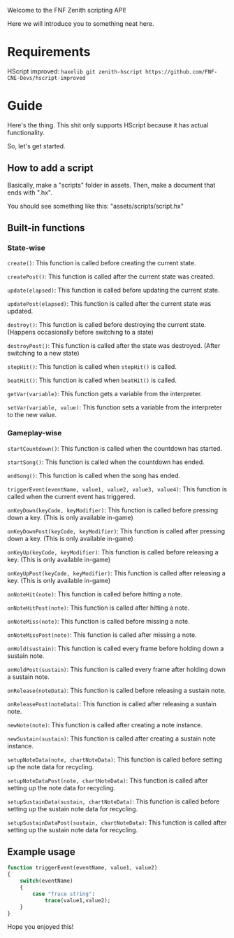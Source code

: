 Welcome to the FNF Zenith scripting API!

Here we will introduce you to something neat here.

# Requirements

HScript improved: ``haxelib git zenith-hscript https://github.com/FNF-CNE-Devs/hscript-improved``

# Guide

Here's the thing. This shit only supports HScript because it has actual functionality.

So, let's get started.

## How to add a script

Basically, make a "scripts" folder in assets. Then, make a document that ends with ".hx".

You should see something like this: "assets/scripts/script.hx"

## Built-in functions

### State-wise

``create()``: This function is called before creating the current state.

``createPost()``: This function is called after the current state was created.

``update(elapsed)``: This function is called before updating the current state.

``updatePost(elapsed)``: This function is called after the current state was updated.

``destroy()``: This function is called before destroying the current state. (Happens occasionally before switching to a state)

``destroyPost()``: This function is called after the state was destroyed. (After switching to a new state)

``stepHit()``: This function is called when ``stepHit()`` is called.

``beatHit()``: This function is called when ``beatHit()`` is called.

``getVar(variable)``: This function gets a variable from the interpreter.

``setVar(variable, value)``: This function sets a variable from the interpreter to the new value.

### Gameplay-wise

``startCountdown()``: This function is called when the countdown has started.

``startSong()``: This function is called when the countdown has ended.

``endSong()``: This function is called when the song has ended.

``triggerEvent(eventName, value1, value2, value3, value4)``: This function is called when the current event has triggered.

``onKeyDown(keyCode, keyModifier)``: This function is called before pressing down a key. (This is only available in-game)

``onKeyDownPost(keyCode, keyModifier)``: This function is called after pressing down a key. (This is only available in-game)

``onKeyUp(keyCode, keyModifier)``: This function is called before releasing a key. (This is only available in-game)

``onKeyUpPost(keyCode, keyModifier)``: This function is called after releasing a key. (This is only available in-game)

``onNoteHit(note)``: This function is called before hitting a note.

``onNoteHitPost(note)``: This function is called after hitting a note.

``onNoteMiss(note)``: This function is called before missing a note.

``onNoteMissPost(note)``: This function is called after missing a note.

``onHold(sustain)``: This function is called every frame before holding down a sustain note.

``onHoldPost(sustain)``: This function is called every frame after holding down a sustain note.

``onRelease(noteData)``: This function is called before releasing a sustain note.

``onReleasePost(noteData)``: This function is called after releasing a sustain note.

``newNote(note)``: This function is called after creating a note instance.

``newSustain(sustain)``: This function is called after creating a sustain note instance.

``setupNoteData(note, chartNoteData)``: This function is called before setting up the note data for recycling.

``setupNoteDataPost(note, chartNoteData)``: This function is called after setting up the note data for recycling.

``setupSustainData(sustain, chartNoteData)``: This function is called before setting up the sustain note data for recycling.

``setupSustainDataPost(sustain, chartNoteData)``: This function is called after setting up the sustain note data for recycling.

## Example usage

```haxe
function triggerEvent(eventName, value1, value2)
{
	switch(eventName)
	{
		case "Trace string":
			trace(value1,value2);
	}
}
```

Hope you enjoyed this!